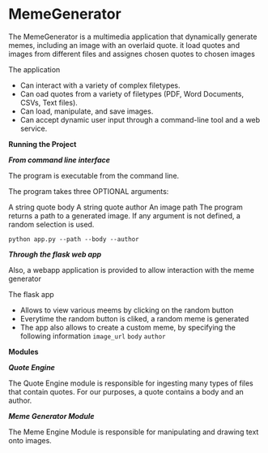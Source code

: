 # MemeGenerator

The MemeGenerator is a multimedia application that dynamically generate memes, including an image with an overlaid quote. 
it load quotes and images from different files and assignes chosen quotes to chosen images

The application
- Can interact with a variety of complex filetypes.
- Can oad quotes from a variety of filetypes (PDF, Word Documents, CSVs, Text files).
- Can load, manipulate, and save images.
- Can accept dynamic user input through a command-line tool and a web service. 

**Running the Project**

***From command line interface***

The program is executable from the command line.

The program takes three OPTIONAL arguments:

A string quote body
A string quote author
An image path
The program returns a path to a generated image.
If any argument is not defined, a random selection is used.

`python app.py --path --body --author`

***Through the flask web app***

Also, a webapp application is provided to allow interaction with the meme generator

The flask app
- Allows to view various meems by clicking on the random button
- Everytime the random button is cliked, a random meme is generated
- The app also allows to create a custom meme, by specifying the following information `image_url` `body` `author`

**Modules**

***Quote Engine***

The Quote Engine module is responsible for ingesting many types of files that contain quotes. For our purposes, a quote contains a body and an author.

***Meme Generator Module***

The Meme Engine Module is responsible for manipulating and drawing text onto images.